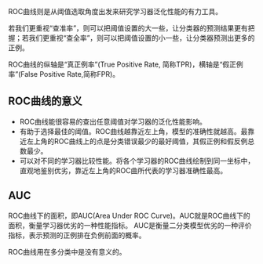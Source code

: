 ROC曲线则是从阈值选取角度出发来研究学习器泛化性能的有力工具。

若我们更重视“查准率”，则可以把阈值设置的大一些，让分类器的预测结果更有把握；若我们更重视“查全率”，则可以把阈值设置的小一些，让分类器预测出更多的正例。


ROC曲线的纵轴是“真正例率”(True Positive Rate, 简称TPR)，横轴是“假正例率”(False Positive Rate,简称FPR)。

## ROC曲线的意义
- ROC曲线能很容易的查出任意阈值对学习器的泛化性能影响。
- 有助于选择最佳的阈值。ROC曲线越靠近左上角，模型的准确性就越高。最靠近左上角的ROC曲线上的点是分类错误最少的最好阈值，其假正例和假反例总数最少。
- 可以对不同的学习器比较性能。将各个学习器的ROC曲线绘制到同一坐标中，直观地鉴别优劣，靠近左上角的ROC曲所代表的学习器准确性最高。

## AUC

ROC曲线下的面积，即AUC(Area Under ROC Curve)。AUC就是ROC曲线下的面积，衡量学习器优劣的一种性能指标。
AUC是衡量二分类模型优劣的一种评价指标，表示预测的正例排在负例前面的概率。

ROC曲线用在多分类中是没有意义的。